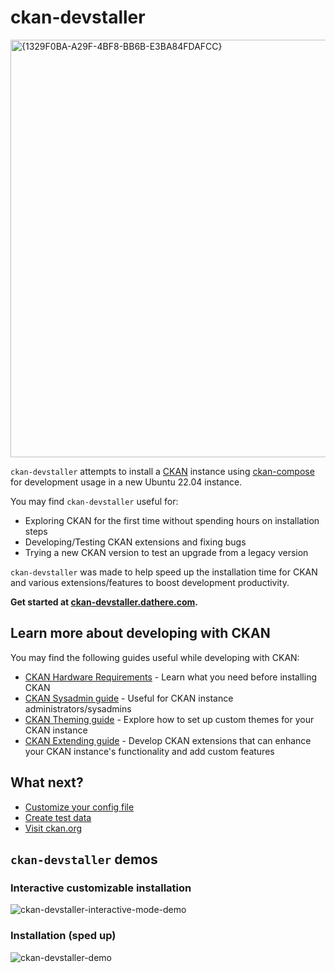 # ckan-devstaller

<a href="https://ckan-devstaller.dathere.com"><img width="1165" height="668" alt="{1329F0BA-A29F-4BF8-BB6B-E3BA84FDAFCC}" src="https://github.com/user-attachments/assets/8f0cc4ef-d90d-4715-ba21-9083dff0c3ff" /></a>


`ckan-devstaller` attempts to install a [CKAN](https://ckan.org) instance using [ckan-compose](https://github.com/tino097/ckan-compose) for development usage in a new Ubuntu 22.04 instance.

You may find `ckan-devstaller` useful for:

- Exploring CKAN for the first time without spending hours on installation steps
- Developing/Testing CKAN extensions and fixing bugs
- Trying a new CKAN version to test an upgrade from a legacy version

`ckan-devstaller` was made to help speed up the installation time for CKAN and various extensions/features to boost development productivity.

**Get started at [ckan-devstaller.dathere.com](https://ckan-devstaller.dathere.com).**

## Learn more about developing with CKAN

You may find the following guides useful while developing with CKAN:

- [CKAN Hardware Requirements](https://github.com/ckan/ckan/wiki/Hardware-Requirements) - Learn what you need before installing CKAN
- [CKAN Sysadmin guide](https://docs.ckan.org/en/latest/sysadmin-guide.html) - Useful for CKAN instance administrators/sysadmins
- [CKAN Theming guide](https://docs.ckan.org/en/latest/theming/index.html) - Explore how to set up custom themes for your CKAN instance
- [CKAN Extending guide](https://docs.ckan.org/en/latest/extensions/index.html) - Develop CKAN extensions that can enhance your CKAN instance's functionality and add custom features

## What next?

- [Customize your config file](https://docs.ckan.org/en/latest/extensions/index.html)
- [Create test data](https://docs.ckan.org/en/latest/maintaining/getting-started.html#creating-test-data)
- [Visit ckan.org](https://ckan.org)

## `ckan-devstaller` demos

### Interactive customizable installation

![ckan-devstaller-interactive-mode-demo](https://github.com/user-attachments/assets/cc12471c-5b20-4571-85d6-8a4351931419)

### Installation (sped up)
![ckan-devstaller-demo](https://github.com/user-attachments/assets/9fc388ab-e044-4453-ae49-7d7f31065fe3)

